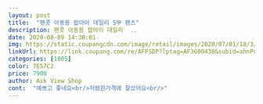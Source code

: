 ```yaml
---
layout: post 
title:  "팬콧 아동용 팝아이 데일리 5부 팬츠" 
description: 팬콧 아동용 팝아이 데일리  ..
date: 2020-08-09 14:30:01 
img: https://static.coupangcdn.com/image/retail/images/2020/07/01/18/3/d3758af7-2478-4481-a679-c1dea790babe.jpg 
linkUrl: https://link.coupang.com/re/AFFSDP?lptag=AF3600438&subid=ahnPublicAsk&pageKey=1770219980&itemId=3014183936&vendorItemId=71002369883&traceid=V0-113-efce4e4f7b2affcc 
categories: [1005] 
color: 7E57C2 
price: 7900 
author: Ask View Shop 
cont:  "예쁘고 좋네요<br/>저렴한가격에 잘샀어요<br/>" 
---
```

